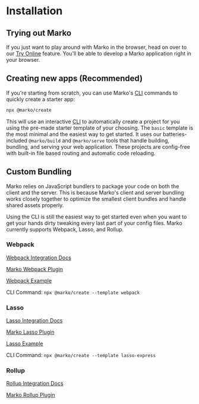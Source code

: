 # Installation

## Trying out Marko

If you just want to play around with Marko in the browser, head on over to our [Try Online](https://markojs.com/try-online) feature. You'll be able to develop a Marko application right in your browser.

## Creating new apps (Recommended)

If you're starting from scratch, you can use Marko's [CLI](https://github.com/marko-js/cli) commands to quickly create a starter app:

```bash
npx @marko/create
```

This will use an interactive [CLI](https://github.com/marko-js/cli) to automatically create a project for you using the pre-made starter template of your choosing. The `basic` template is the most minimal and the easiest way to get started. It uses our batteries-included `@marko/build` and `@marko/serve` tools that handle building, bundling, and serving your web application. These projects are config-free with built-in file based routing and automatic code reloading.

## Custom Bundling

Marko relies on JavaScript bundlers to package your code on both the client and the server. This is because Marko's client and server bundling works closely together to optimize the smallest client bundles and handle shared assets properly.

Using the CLI is still the easiest way to get started even when you want to get your hands dirty tweaking every last part of your config files. Marko currently supports Webpack, Lasso, and Rollup.

### Webpack

[Webpack Integration Docs](https://markojs.com/docs/webpack/)

[Marko Webpack Plugin](https://github.com/marko-js/webpack)

[Webpack Example](https://github.com/marko-js/examples/tree/master/examples/webpack-express)

CLI Command: `npx @marko/create --template webpack`

### Lasso

[Lasso Integration Docs](https://markojs.com/docs/lasso/)

[Marko Lasso Plugin](https://github.com/lasso-js/lasso-marko)

[Lasso Example](https://github.com/marko-js/examples/tree/master/examples/lasso-express)

CLI Command: `npx @marko/create --template lasso-express`

### Rollup

[Rollup Integration Docs](https://markojs.com/docs/rollup/)

[Marko Rollup Plugin](https://github.com/marko-js/rollup)

<!-- [Rollup Example](https://github.com/marko-js/examples/tree/master/examples/rollup)

CLI Command: `npx @marko/create --template rollup` -->
